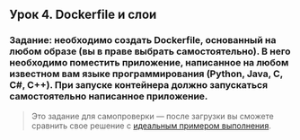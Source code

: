 ## Урок 4. Dockerfile и слои

### Задание: необходимо создать Dockerfile, основанный на любом образе (вы в праве выбрать самостоятельно). В него необходимо поместить приложение, написанное на любом известном вам языке программирования (Python, Java, C, С#, C++). При запуске контейнера должно запускаться самостоятельно написанное приложение.

> Это задание для самопроверки — после загрузки вы сможете сравнить свое решение с [идеальным примером выполнения](https://gbcdn.mrgcdn.ru/uploads/asset/5526684/attachment/58ad3a5783ae8b8ef43810c631199ee0.docx).

